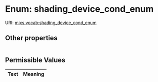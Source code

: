 
# Enum: shading_device_cond_enum




URI: [mixs.vocab:shading_device_cond_enum](https://w3id.org/mixs/vocab/shading_device_cond_enum)


## Other properties

|  |  |  |
| --- | --- | --- |

## Permissible Values

| Text | Meaning |
| :--- | --------: |

